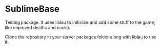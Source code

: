 # SublimeBase

Testing package. It uses liblau to initialize and add some stuff to the game, like improved deaths and noclip.

Clone the repository in your server packages folder along with [liblau](https://github.com/Xalalau/liblau) to use it.
